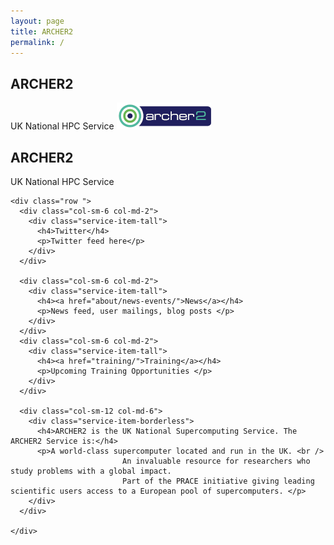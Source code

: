 ```yaml
---
layout: page
title: ARCHER2
permalink: /
---
```


<!-- Slider Start -->
<section id="slider">
  <div class="container">
    <div class="row">
      <div class="col-md-10 col-md-offset-2">
        <div class="block">
          <h1 class="animated fadeInUp">ARCHER2</h1>
          <p class="animated fadeInUp">UK National HPC Service  <img src="img/logo.png" alt="a2 logo" /></p>
        </div>
      </div>
    </div>
  </div>
</section>







<!-- Service Start -->
<section id="service">
  <div class="container">
    <div class="row">
      <div class="section-title">
        <h2>ARCHER2</h2>
        <p>UK National HPC Service</p>
      </div>
    </div>
		
    <div class="row ">
      <div class="col-sm-6 col-md-2">
        <div class="service-item-tall">
          <h4>Twitter</h4>
          <p>Twitter feed here</p>
        </div>
      </div>
			
      <div class="col-sm-6 col-md-2">
        <div class="service-item-tall">
          <h4><a href="about/news-events/">News</a></h4>
          <p>News feed, user mailings, blog posts </p>
        </div>
      </div>
      <div class="col-sm-6 col-md-2">
        <div class="service-item-tall">
          <h4><a href="training/">Training</a></h4>
          <p>Upcoming Training Opportunities </p>
        </div>
      </div>
			
      <div class="col-sm-12 col-md-6">
        <div class="service-item-borderless">
          <h4>ARCHER2 is the UK National Supercomputing Service. The ARCHER2 Service is:</h4>
          <p>A world-class supercomputer located and run in the UK. <br />
							 An invaluable resource for researchers who study problems with a global impact. 
							 Part of the PRACE initiative giving leading scientific users access to a European pool of supercomputers. </p>
        </div>
      </div>			
      
    </div>
  </div>
</section>
